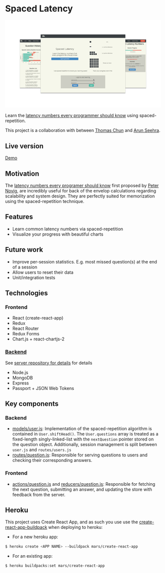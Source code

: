 # Spaced Latency

![A group of Spaced Latency screenshots](./docs/screenshot.png)

Learn the [latency numbers every programmer should know](https://gist.github.com/hellerbarde/2843375)
using spaced-repetition.

This project is a collaboration with between [Thomas Chun](https://github.com/ThomasChun)
and [Arun Seehra](https://github.com/aseehra).

## Live version

[Demo](https://spaced-latency.herokuapp.com)

## Motivation
The [latency numbers every programer should know](https://gist.github.com/hellerbarde/2843375)
first proposed by [Peter Novig](http://norvig.com/21-days.html#answers), are incredibly useful
for back of the envelop calculations regarding scalability and system design. They are
perfectly suited for memorization using the spaced-repetition technique.

## Features
 - Learn common latency numbers via spaced-repetition
 - Visualize your progress with beautiful charts

## Future work
 - Improve per-session statistics. E.g. most missed question(s) at the end of a session
 - Allow users to reset their data
 - Unit/integration tests

## Technologies
### Frontend
 - React (create-react-app)
 - Redux
 - React Router
 - Redux Forms
 - Chart.js + react-chartjs-2

 ### [Backend](https://github.com/thinkful-ei25/spaced-repetition-server-arun-thomas)
 See [server repository for details](https://github.com/thinkful-ei25/spaced-repetition-server-arun-thomas)
 for details
 - Node.js
 - MongoDB
 - Express
 - Passport + JSON Web Tokens

## Key components
### Backend
 - [models/user.js](https://github.com/thinkful-ei25/spaced-repetition-server-arun-thomas/blob/master/models/user.js):
   Implementation of the spaced-repetition algorithm is contained in `User.shiftHead()`.
   The `User.questions` array is treated as a fixed-length singly-linked-list with the `nextQuestion`
   pointer stored on the question object. Additionally, session management is split between
   `user.js` and `routes/users.js`
 - [routes/question.js](https://github.com/thinkful-ei25/spaced-repetition-server-arun-thomas/blob/master/models/user.js):
    Responsible for serving questions to users and checking their corresponding answers.

### Frontend
 - [actions/question.js](https://github.com/thinkful-ei25/spaced-repetition-arun-thomas/blob/master/src/actions/question.js)
   and [reducers/question.js](https://github.com/thinkful-ei25/spaced-repetition-arun-thomas/blob/master/src/reducers/question.js):
   Responsible for fetching the next question, submitting an answer, and updating the
   store with feedback from the server.

## Heroku
This project uses Create React App, and as such you use use the
[create-react-app-buildpack](https://github.com/mars/create-react-app-buildpack) when
deploying to heroku:

- For a new heroku app:
```bash
$ heroku create <APP NAME> --buildpack mars/create-react-app
```
- For an existing app:
```bash
$ heroku buildpacks:set mars/create-react-app
```
